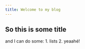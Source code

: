 ```yaml
---
title: Welcome to my blog
---
```


## So this is some title

and I can do some: 1. lists 2. yeaahé!
